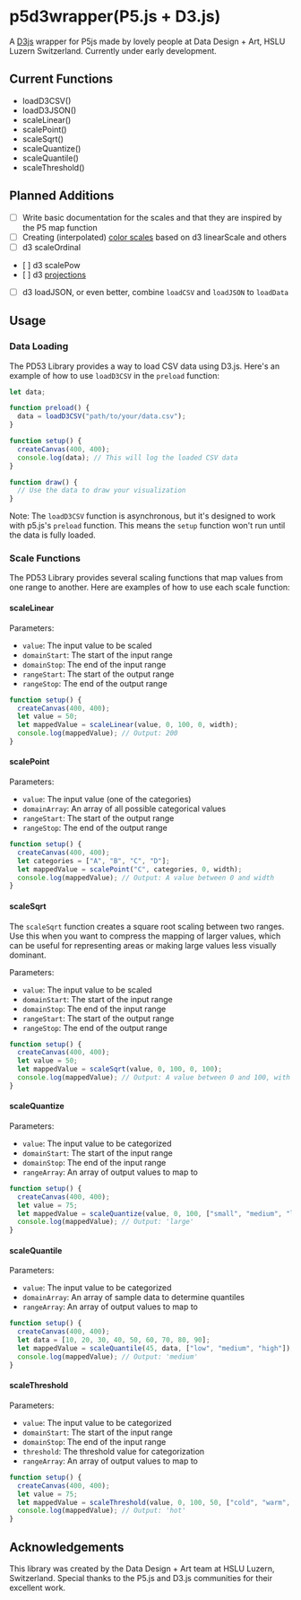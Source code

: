 # p5d3wrapper(P5.js + D3.js)

A [D3js](https://d3js.org/) wrapper for P5js made by lovely people at Data Design + Art, HSLU Luzern Switzerland. Currently under early development.

## Current Functions

- loadD3CSV()
- loadD3JSON()
- scaleLinear()
- scalePoint()
- scaleSqrt()
- scaleQuantize()
- scaleQuantile()
- scaleThreshold()

## Planned Additions

- [ ] Write basic documentation for the scales and that they are inspired by the P5 map function
- [ ] Creating (interpolated) [color scales](https://www.d3indepth.com/scales/#scales-with-continuous-input-and-discrete-output) based on d3 linearScale and others
- [ ] d3 scaleOrdinal
- [ ] d3 scalePow
- [ ] d3 [projections](https://d3js.org/d3-geo/projection)
- [ ] d3 loadJSON, or even better, combine `loadCSV` and `loadJSON` to `loadData`

## Usage

### Data Loading

The PD53 Library provides a way to load CSV data using D3.js. Here's an example of how to use `loadD3CSV` in the `preload` function:

```javascript
let data;

function preload() {
  data = loadD3CSV("path/to/your/data.csv");
}

function setup() {
  createCanvas(400, 400);
  console.log(data); // This will log the loaded CSV data
}

function draw() {
  // Use the data to draw your visualization
}
```

Note: The `loadD3CSV` function is asynchronous, but it's designed to work with p5.js's `preload` function. This means the `setup` function won't run until the data is fully loaded.

### Scale Functions

The PD53 Library provides several scaling functions that map values from one range to another. Here are examples of how to use each scale function:

#### scaleLinear

Parameters:

- `value`: The input value to be scaled
- `domainStart`: The start of the input range
- `domainStop`: The end of the input range
- `rangeStart`: The start of the output range
- `rangeStop`: The end of the output range

```javascript
function setup() {
  createCanvas(400, 400);
  let value = 50;
  let mappedValue = scaleLinear(value, 0, 100, 0, width);
  console.log(mappedValue); // Output: 200
}
```

#### scalePoint

Parameters:

- `value`: The input value (one of the categories)
- `domainArray`: An array of all possible categorical values
- `rangeStart`: The start of the output range
- `rangeStop`: The end of the output range

```javascript
function setup() {
  createCanvas(400, 400);
  let categories = ["A", "B", "C", "D"];
  let mappedValue = scalePoint("C", categories, 0, width);
  console.log(mappedValue); // Output: A value between 0 and width
}
```

#### scaleSqrt

The `scaleSqrt` function creates a square root scaling between two ranges. Use this when you want to compress the mapping of larger values, which can be useful for representing areas or making large values less visually dominant.

Parameters:

- `value`: The input value to be scaled
- `domainStart`: The start of the input range
- `domainStop`: The end of the input range
- `rangeStart`: The start of the output range
- `rangeStop`: The end of the output range

```javascript
function setup() {
  createCanvas(400, 400);
  let value = 50;
  let mappedValue = scaleSqrt(value, 0, 100, 0, 100);
  console.log(mappedValue); // Output: A value between 0 and 100, with square root scaling
}
```

#### scaleQuantize

Parameters:

- `value`: The input value to be categorized
- `domainStart`: The start of the input range
- `domainStop`: The end of the input range
- `rangeArray`: An array of output values to map to

```javascript
function setup() {
  createCanvas(400, 400);
  let value = 75;
  let mappedValue = scaleQuantize(value, 0, 100, ["small", "medium", "large"]);
  console.log(mappedValue); // Output: 'large'
}
```

#### scaleQuantile

Parameters:

- `value`: The input value to be categorized
- `domainArray`: An array of sample data to determine quantiles
- `rangeArray`: An array of output values to map to

```javascript
function setup() {
  createCanvas(400, 400);
  let data = [10, 20, 30, 40, 50, 60, 70, 80, 90];
  let mappedValue = scaleQuantile(45, data, ["low", "medium", "high"]);
  console.log(mappedValue); // Output: 'medium'
}
```

#### scaleThreshold

Parameters:

- `value`: The input value to be categorized
- `domainStart`: The start of the input range
- `domainStop`: The end of the input range
- `threshold`: The threshold value for categorization
- `rangeArray`: An array of output values to map to

```javascript
function setup() {
  createCanvas(400, 400);
  let value = 75;
  let mappedValue = scaleThreshold(value, 0, 100, 50, ["cold", "warm", "hot"]);
  console.log(mappedValue); // Output: 'hot'
}
```

## Acknowledgements

This library was created by the Data Design + Art team at HSLU Luzern, Switzerland. Special thanks to the P5.js and D3.js communities for their excellent work.
